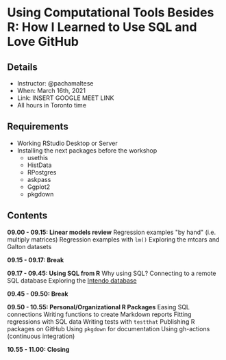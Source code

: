 # Using Computational Tools Besides R: How I Learned to Use SQL and Love GitHub

## Details

* Instructor: @pachamaltese
* When: March 16th, 2021
* Link: INSERT GOOGLE MEET LINK
* All hours in Toronto time

## Requirements

* Working RStudio Desktop or Server
* Installing the next packages before the workshop
  * usethis
  * HistData
  * RPostgres
  * askpass
  * Ggplot2
  * pkgdown

## Contents

**09.00 - 09.15: Linear models review**
Regression examples "by hand" (i.e. multiply matrices)
Regression examples with `lm()`
Exploring the mtcars and Galton datasets

**09.15 - 09.17: Break**

**09.17 - 09.45: Using SQL from R**
Why using SQL?
Connecting to a remote SQL database
Exploring the [Intendo database](https://databases.pacha.dev/#intendo-database)

**09.45 - 09.50: Break**

**09.50 - 10.55: Personal/Organizational R Packages**
Easing SQL connections
Writing functions to create Markdown reports
Fitting regressions with SQL data
Writing tests with `testthat`
Publishing R packages on GitHub
Using `pkgdown` for documentation
Using gh-actions (continuous integration)

**10.55 - 11.00: Closing**
